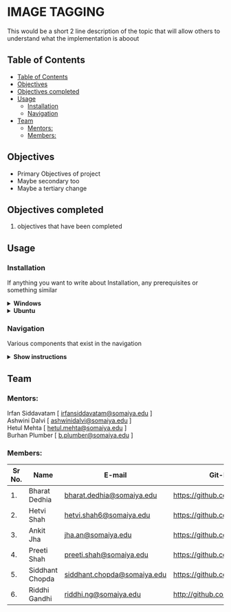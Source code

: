 <h1>IMAGE TAGGING</h1>
This would be a short 2 line description of the topic that will allow others to understand what the implementation is aboout

## Table of Contents
- [Table of Contents](#table-of-contents)
- [Objectives](#objectives)
- [Objectives completed](#objectives-completed)
- [Usage](#usage)
  - [Installation](#installation)
  - [Navigation](#navigation)
- [Team](#team)
  - [Mentors:](#mentors)
  - [Members:](#members)

## Objectives
* Primary Objectives of project
* Maybe secondary too
* Maybe a tertiary change

## Objectives completed 
  1. objectives that have been completed


## Usage

### Installation 
If anything you want to write about Installation, any prerequisites or something similar

<details>
    <summary><b>Windows</b></summary>

   1. Clone the repository
   2. Continue steps
</details>

<details>
    <summary><b>Ubuntu</b></summary>

   1. Clone the repository
   2. Continue steps
</details>

### Navigation

Various components that exist in the navigation

<details>
    <summary><b>Show instructions</b></summary>

   1. Make Admin account
   2. Login?
</details>


## Team

### Mentors:
Irfan Siddavatam [ irfansiddavatam@somaiya.edu ]<br>
Ashwini Dalvi [ ashwinidalvi@somaiya.edu ]<br>
Hetul Mehta [ hetul.mehta@somaiya.edu ]<br>
Burhan Plumber [ b.plumber@somaiya.edu ]

### Members:
| Sr No. | Name            | E-mail                      | Git-Profile                     |
| ------ | --------------- | --------------------------- | ------------------------------- |
| 1.     | Bharat Dedhia   | bharat.dedhia@somaiya.edu   | https://github.com/BharatDedhia |
| 2.     | Hetvi Shah      | hetvi.shah6@somaiya.edu     | https://github.com/Hetvishah24  |
| 3.     | Ankit Jha       | jha.an@somaiya.edu          | https://github.com/AnkitJha06   |
| 4.     | Preeti Shah     | preeti.shah@somaiya.edu     | https://github.com/PreetiShah09 |
| 5.     | Siddhant Chopda | siddhant.chopda@somaiya.edu | https://github.com/siddhant7890 |
| 6.     | Riddhi Gandhi   | riddhi.ng@somaiya.edu       | http://github.com/Riddhi-Gandhi |
